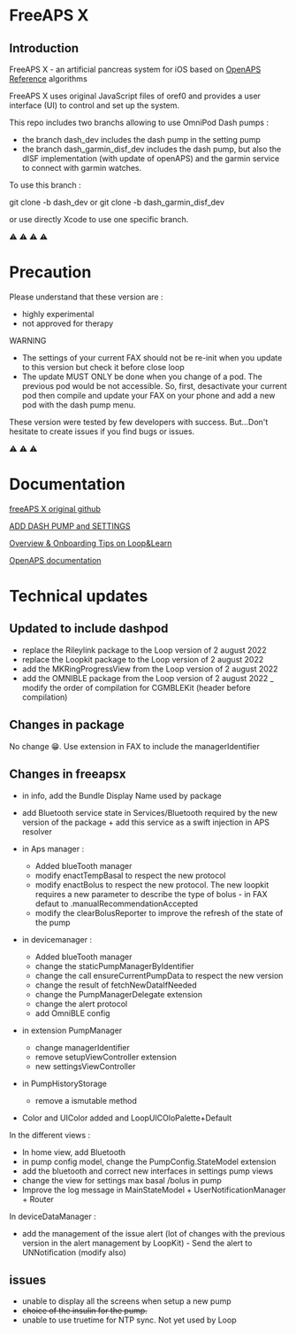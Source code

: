 # FreeAPS X

## Introduction 

FreeAPS X - an artificial pancreas system for iOS based on [OpenAPS Reference](https://github.com/openaps/oref0) algorithms

FreeAPS X uses original JavaScript files of oref0 and provides a user interface (UI) to control and set up the system. 

This repo includes two branchs allowing to use OmniPod Dash pumps : 
- the branch dash_dev includes the dash pump in the setting pump 
- the branch dash_garmin_disf_dev includes the dash pump, but also the dISF implementation (with update of openAPS) and the garmin service to connect with garmin watches. 

To use this branch : 

git clone -b dash_dev <remote-repo-url> or git clone -b dash_garmin_disf_dev <remote-repo-url> 

or use directly Xcode to use one specific branch. 

:warning: :warning: :warning: :warning:

# Precaution 

Please understand that these version are :
- highly experimental
- not approved for therapy

WARNING 
- The settings of your current FAX should not be re-init when you update to this version but check it before close loop 
- The update MUST ONLY be done when you change of a pod. The previous pod would be not accessible. So, first, desactivate your current pod then compile and update your FAX on your phone and add a new pod with the dash pump menu.


These version were tested by few developers with success. But...Don't hesitate to create issues if you find bugs or issues. 

:warning: :warning: :warning: 


# Documentation

[freeAPS X original github](https://github.com/ivalkou/freeaps)

[ADD DASH PUMP and SETTINGS](https://loopkit.github.io/loopdocs/loop-3/omnipod/)

[Overview & Onboarding Tips on Loop&Learn](https://www.loopandlearn.org/freeaps-x/)

[OpenAPS documentation](https://openaps.readthedocs.io/en/latest/)


# Technical updates 

## Updated to include dashpod

- replace the Rileylink package to the Loop version of 2 august 2022
- replace the Loopkit package to the Loop version of 2 august 2022
- add the MKRingProgressView from the Loop version of 2 august 2022
- add the OMNIBLE package from the Loop version of 2 august 2022
_ modify the order of compilation for CGMBLEKit (header before compilation)
 
 ## Changes in package 
 
No change 😁. Use extension in FAX to include the managerIdentifier

 
 ## Changes in freeapsx

 - in info, add the Bundle Display Name used by package 
 - add Bluetooth service state in Services/Bluetooth required by the new version of the package + add this service as a swift injection in APS resolver
 - in Aps manager :
    - Added blueTooth manager
    - modify enactTempBasal to respect the new protocol
    - modify enactBolus to respect the new protocol. The new loopkit requires a new parameter to describe the type of bolus - in FAX defaut to .manualRecommendationAccepted
    - modify the clearBolusReporter to improve the refresh of the state of the pump
 
 - in devicemanager : 
    - Added blueTooth manager
    - change the staticPumpManagerByIdentifier 
    - change the call ensureCurrentPumpData to respect the new version
    - change the result of fetchNewDataIfNeeded 
    - change the PumpManagerDelegate extension 
    - change the alert protocol
    - add OmniBLE config

 - in extension PumpManager
    - change managerIdentifier
    - remove setupViewController extension
    - new settingsViewController 

- in PumpHistoryStorage  
    - remove a ismutable method
 
- Color and UIColor added and LoopUICOloPalette+Default


In the different views : 
- In home view, add Bluetooth 
- in pump config model, change the PumpConfig.StateModel extension 
- add the bluetooth and correct new interfaces in settings pump views
- change the view for settings max basal /bolus in pump 
- Improve the log message in MainStateModel + UserNotificationManager + Router 

In deviceDataManager :
- add the management of the issue alert (lot of changes with the previous version in the alert management by LoopKit) - Send the alert to UNNotification (modify also)


## issues 
- unable to display all the screens when setup a new pump 
- ~~choice of the insulin for the pump.~~ 
- unable to use truetime for NTP sync. Not yet used by Loop 

